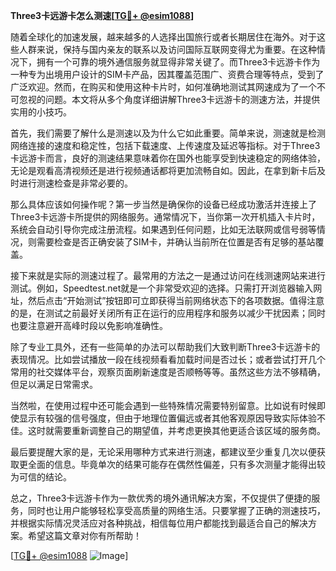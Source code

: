 **Three3卡远游卡怎么测速[[TG💪+ @esim1088](https://t.me/s/esim1088)]**

随着全球化的加速发展，越来越多的人选择出国旅行或者长期居住在海外。对于这些人群来说，保持与国内亲友的联系以及访问国际互联网变得尤为重要。在这种情况下，拥有一个可靠的境外通信服务就显得非常关键了。而Three3卡远游卡作为一种专为出境用户设计的SIM卡产品，因其覆盖范围广、资费合理等特点，受到了广泛欢迎。然而，在购买和使用这种卡片时，如何准确地测试其网速成为了一个不可忽视的问题。本文将从多个角度详细讲解Three3卡远游卡的测速方法，并提供实用的小技巧。

首先，我们需要了解什么是测速以及为什么它如此重要。简单来说，测速就是检测网络连接的速度和稳定性，包括下载速度、上传速度及延迟等指标。对于Three3卡远游卡而言，良好的测速结果意味着你在国外也能享受到快速稳定的网络体验，无论是观看高清视频还是进行视频通话都将更加流畅自如。因此，在拿到新卡后及时进行测速检查是非常必要的。

那么具体应该如何操作呢？第一步当然是确保你的设备已经成功激活并连接上了Three3卡远游卡所提供的网络服务。通常情况下，当你第一次开机插入卡片时，系统会自动引导你完成注册流程。如果遇到任何问题，比如无法联网或信号弱等情况，则需要检查是否正确安装了SIM卡，并确认当前所在位置是否有足够的基站覆盖。

接下来就是实际的测速过程了。最常用的方法之一是通过访问在线测速网站来进行测试。例如，Speedtest.net就是一个非常受欢迎的选择。只需打开浏览器输入网址，然后点击“开始测试”按钮即可立即获得当前网络状态下的各项数据。值得注意的是，在测试之前最好关闭所有正在运行的应用程序和服务以减少干扰因素；同时也要注意避开高峰时段以免影响准确性。

除了专业工具外，还有一些简单的办法可以帮助我们大致判断Three3卡远游卡的表现情况。比如尝试播放一段在线视频看看加载时间是否过长；或者尝试打开几个常用的社交媒体平台，观察页面刷新速度是否顺畅等等。虽然这些方法不够精确，但足以满足日常需求。

当然啦，在使用过程中还可能会遇到一些特殊情况需要特别留意。比如说有时候即使显示有较强的信号强度，但由于地理位置偏远或者其他客观原因导致实际体验不佳。这时就需要重新调整自己的期望值，并考虑更换其他更适合该区域的服务商。

最后要提醒大家的是，无论采用哪种方式来进行测速，都建议至少重复几次以便获取更全面的信息。毕竟单次的结果可能存在偶然性偏差，只有多次测量才能得出较为可信的结论。

总之，Three3卡远游卡作为一款优秀的境外通讯解决方案，不仅提供了便捷的服务，同时也让用户能够轻松享受高质量的网络生活。只要掌握了正确的测速技巧，并根据实际情况灵活应对各种挑战，相信每位用户都能找到最适合自己的解决方案。希望这篇文章对你有所帮助！

[[TG💪+ @esim1088](https://t.me/s/esim1088) ![Image](https://i.postimg.cc/4NQfJmqS/Snipaste-2025-05-13-00-14-12.png)]